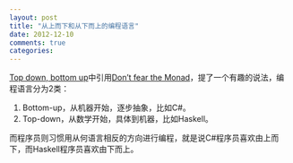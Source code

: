 ```yaml
---
layout: post
title: "从上而下和从下而上的编程语言"
date: 2012-12-10
comments: true
categories: 
---
```

<a href="http://www.johndcook.com/blog/2012/12/06/top-down-bottom-up/">Top down, bottom up</a>中引用<a href="http://channel9.msdn.com/Shows/Going+Deep/Brian-Beckman-Dont-fear-the-Monads">Don’t fear the Monad</a>，提了一个有趣的说法，编程语言分为2类：<br /><ol><li>Bottom-up，从机器开始，逐步抽象，比如C#。</li><li>Top-down，从数学开始，具体到机器，比如Haskell。</li></ol>而程序员则习惯用从何语言相反的方向进行编程，就是说C#程序员喜欢由上而下，而Haskell程序员喜欢由下而上。<br /><blockquote></blockquote>